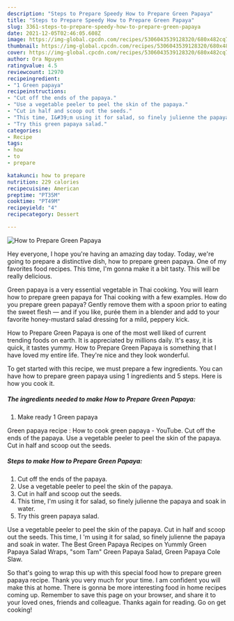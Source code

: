 ```yaml
---
description: "Steps to Prepare Speedy How to Prepare Green Papaya"
title: "Steps to Prepare Speedy How to Prepare Green Papaya"
slug: 3361-steps-to-prepare-speedy-how-to-prepare-green-papaya
date: 2021-12-05T02:46:05.608Z
image: https://img-global.cpcdn.com/recipes/5306043539128320/680x482cq70/how-to-prepare-green-papaya-recipe-main-photo.jpg
thumbnail: https://img-global.cpcdn.com/recipes/5306043539128320/680x482cq70/how-to-prepare-green-papaya-recipe-main-photo.jpg
cover: https://img-global.cpcdn.com/recipes/5306043539128320/680x482cq70/how-to-prepare-green-papaya-recipe-main-photo.jpg
author: Ora Nguyen
ratingvalue: 4.5
reviewcount: 12970
recipeingredient:
- "1 Green papaya"
recipeinstructions:
- "Cut off the ends of the papaya."
- "Use a vegetable peeler to peel the skin of the papaya."
- "Cut in half and scoop out the seeds."
- "This time, I&#39;m using it for salad, so finely julienne the papaya and soak in water."
- "Try this green papaya salad."
categories:
- Recipe
tags:
- how
- to
- prepare

katakunci: how to prepare 
nutrition: 229 calories
recipecuisine: American
preptime: "PT35M"
cooktime: "PT49M"
recipeyield: "4"
recipecategory: Dessert

---
```



![How to Prepare Green Papaya](https://img-global.cpcdn.com/recipes/5306043539128320/680x482cq70/how-to-prepare-green-papaya-recipe-main-photo.jpg)

Hey everyone, I hope you're having an amazing day today. Today, we're going to prepare a distinctive dish, how to prepare green papaya. One of my favorites food recipes. This time, I'm gonna make it a bit tasty. This will be really delicious.

Green papaya is a very essential vegetable in Thai cooking. You will learn how to prepare green papaya for Thai cooking with a few examples. How do you prepare green papaya? Gently remove them with a spoon prior to eating the sweet flesh — and if you like, purée them in a blender and add to your favorite honey-mustard salad dressing for a mild, peppery kick.

How to Prepare Green Papaya is one of the most well liked of current trending foods on earth. It is appreciated by millions daily. It's easy, it is quick, it tastes yummy. How to Prepare Green Papaya is something that I have loved my entire life. They're nice and they look wonderful.


To get started with this recipe, we must prepare a few ingredients. You can have how to prepare green papaya using 1 ingredients and 5 steps. Here is how you cook it.

<!--inarticleads1-->

##### The ingredients needed to make How to Prepare Green Papaya:

1. Make ready 1 Green papaya


Green papaya recipe : How to cook green papaya - YouTube. Cut off the ends of the papaya. Use a vegetable peeler to peel the skin of the papaya. Cut in half and scoop out the seeds. 

<!--inarticleads2-->

##### Steps to make How to Prepare Green Papaya:

1. Cut off the ends of the papaya.
1. Use a vegetable peeler to peel the skin of the papaya.
1. Cut in half and scoop out the seeds.
1. This time, I&#39;m using it for salad, so finely julienne the papaya and soak in water.
1. Try this green papaya salad.


Use a vegetable peeler to peel the skin of the papaya. Cut in half and scoop out the seeds. This time, I &#39;m using it for salad, so finely julienne the papaya and soak in water. The Best Green Papaya Recipes on Yummly Green Papaya Salad Wraps, &#34;som Tam&#34; Green Papaya Salad, Green Papaya Cole Slaw. 

So that's going to wrap this up with this special food how to prepare green papaya recipe. Thank you very much for your time. I am confident you will make this at home. There is gonna be more interesting food in home recipes coming up. Remember to save this page on your browser, and share it to your loved ones, friends and colleague. Thanks again for reading. Go on get cooking!
